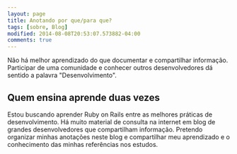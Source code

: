 ```yaml
---
layout: page
title: Anotando por que/para que?
tags: [sobre, Blog]
modified: 2014-08-08T20:53:07.573882-04:00
comments: true
---
```


Não há melhor aprendizado do que documentar e compartilhar informação. Participar de uma comunidade e conhecer outros desenvolvedores dá sentido a palavra "Desenvolvimento".

## Quem ensina aprende duas vezes

Estou buscando aprender Ruby on Rails entre as melhores práticas de desenvolvimento. Há muito material de consulta na internet em blog de grandes desenvolvedores que compartilham informação. Pretendo organizar minhas anotações neste blog e compartilhar meu aprendizado e o conhecimento das minhas referências nos estudos.